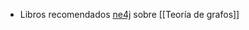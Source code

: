 - Libros recomendados [ne4j](https://neo4j.com/blog/top-13-resources-graph-theory-algorithms/) sobre [[Teoría de grafos]]